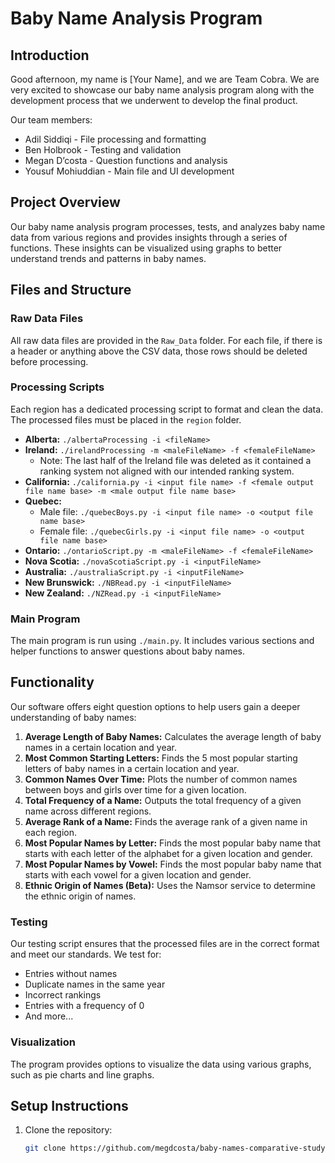 # Baby Name Analysis Program

## Introduction

Good afternoon, my name is [Your Name], and we are Team Cobra. We are very excited to showcase our baby name analysis program along with the development process that we underwent to develop the final product.

Our team members:
- Adil Siddiqi - File processing and formatting
- Ben Holbrook - Testing and validation
- Megan D’costa - Question functions and analysis
- Yousuf Mohiuddian - Main file and UI development

## Project Overview

Our baby name analysis program processes, tests, and analyzes baby name data from various regions and provides insights through a series of functions. These insights can be visualized using graphs to better understand trends and patterns in baby names.

## Files and Structure

### Raw Data Files

All raw data files are provided in the `Raw_Data` folder. For each file, if there is a header or anything above the CSV data, those rows should be deleted before processing.

### Processing Scripts

Each region has a dedicated processing script to format and clean the data. The processed files must be placed in the `region` folder.

- **Alberta:** `./albertaProcessing -i <fileName>`
- **Ireland:** `./irelandProcessing -m <maleFileName> -f <femaleFileName>`
  - Note: The last half of the Ireland file was deleted as it contained a ranking system not aligned with our intended ranking system.
- **California:** `./california.py -i <input file name> -f <female output file name base> -m <male output file name base>`
- **Quebec:**
  - Male file: `./quebecBoys.py -i <input file name> -o <output file name base>`
  - Female file: `./quebecGirls.py -i <input file name> -o <output file name base>`
- **Ontario:** `./ontarioScript.py -m <maleFileName> -f <femaleFileName>`
- **Nova Scotia:** `./novaScotiaScript.py -i <inputFileName>`
- **Australia:** `./australiaScript.py -i <inputFileName>`
- **New Brunswick:** `./NBRead.py -i <inputFileName>`
- **New Zealand:** `./NZRead.py -i <inputFileName>`

### Main Program

The main program is run using `./main.py`. It includes various sections and helper functions to answer questions about baby names.

## Functionality

Our software offers eight question options to help users gain a deeper understanding of baby names:

1. **Average Length of Baby Names:** Calculates the average length of baby names in a certain location and year.
2. **Most Common Starting Letters:** Finds the 5 most popular starting letters of baby names in a certain location and year.
3. **Common Names Over Time:** Plots the number of common names between boys and girls over time for a given location.
4. **Total Frequency of a Name:** Outputs the total frequency of a given name across different regions.
5. **Average Rank of a Name:** Finds the average rank of a given name in each region.
6. **Most Popular Names by Letter:** Finds the most popular baby name that starts with each letter of the alphabet for a given location and gender.
7. **Most Popular Names by Vowel:** Finds the most popular baby name that starts with each vowel for a given location and gender.
8. **Ethnic Origin of Names (Beta):** Uses the Namsor service to determine the ethnic origin of names.

### Testing

Our testing script ensures that the processed files are in the correct format and meet our standards. We test for:
- Entries without names
- Duplicate names in the same year
- Incorrect rankings
- Entries with a frequency of 0
- And more...

### Visualization

The program provides options to visualize the data using various graphs, such as pie charts and line graphs.

## Setup Instructions

1. Clone the repository:
   ```bash
   git clone https://github.com/megdcosta/baby-names-comparative-study.git
